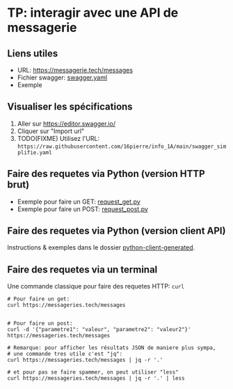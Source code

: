# TP: interagir avec une API de messagerie

## Liens utiles

- URL: https://messagerie.tech/messages
- Fichier swagger: [swagger.yaml](swagger.yaml)
- Exemple 

## Visualiser les spécifications

1. Aller sur https://editor.swagger.io/
2. Cliquer sur "Import url"
3. TODO(FIXME) Utilisez l'URL: `https://raw.githubusercontent.com/16pierre/info_1A/main/swagger_simplifie.yaml`


## Faire des requetes via Python (version HTTP brut)

- Exemple pour faire un GET: [request_get.py](requete_get.py)
- Exemple pour faire un POST: [request_post.py](requete_post.py)

## Faire des requetes via Python (version client API)

Instructions & exemples dans le dossier [python-client-generated](python-client-generated). 

## Faire des requetes via un terminal

Une commande classique pour faire des requetes HTTP: `curl`

```
# Pour faire un get:
curl https://messageries.tech/messages


# Pour faire un post:
curl -d '{"parametre1": "valeur", "parametre2": "valeur2"}' https://messageries.tech/messages

# Remarque: pour afficher les résultats JSON de maniere plus sympa,
# une commande tres utile c'est "jq":
curl https://messageries.tech/messages | jq -r '.'

# et pour pas se faire spammer, on peut utiliser "less"
curl https://messageries.tech/messages | jq -r '.' | less
```

